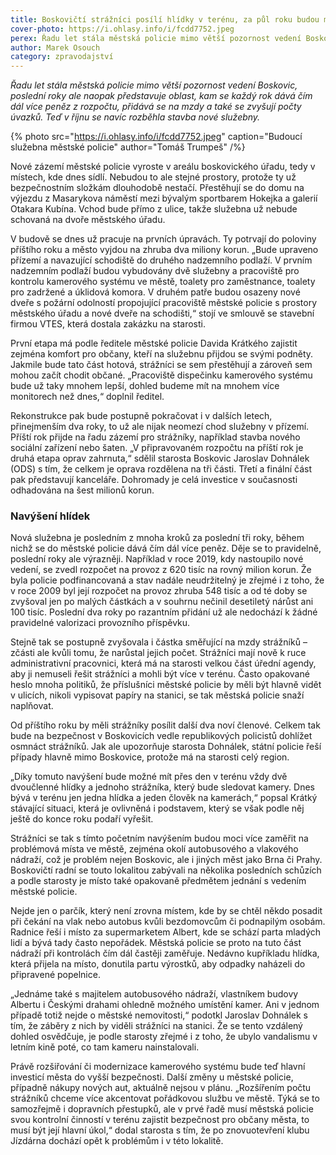 ```yaml
---
title: Boskovičtí strážníci posílí hlídky v terénu, za půl roku budou mít i novou služebnu
cover-photo: https://i.ohlasy.info/i/fcdd7752.jpeg
perex: Řadu let stála městská policie mimo větší pozornost vedení Boskovic, poslední roky ale naopak dostává přidáno a chystá se stavba nové služebny.
author: Marek Osouch
category: zpravodajství
---
```


*Řadu let stála městská policie mimo větší pozornost vedení Boskovic, poslední roky ale naopak představuje oblast, kam se každý rok dává čím dál více peněz z rozpočtu, přidává se na mzdy a také se zvyšují počty úvazků. Teď v říjnu se navíc rozběhla stavba nové služebny.*

{% photo src="https://i.ohlasy.info/i/fcdd7752.jpeg" caption="Budoucí služebna městské policie" author="Tomáš Trumpeš" /%}

Nové zázemí městské policie vyroste v areálu boskovického úřadu, tedy v místech, kde dnes sídlí. Nebudou to ale stejné prostory, protože ty už bezpečnostním složkám dlouhodobě nestačí. Přestěhují se do domu na výjezdu z Masarykova náměstí mezi bývalým sportbarem Hokejka a galerií Otakara Kubína. Vchod bude přímo z ulice, takže služebna už nebude schovaná na dvoře městského úřadu.

V budově se dnes už pracuje na prvních úpravách. Ty potrvají do poloviny příštího roku a město vyjdou na zhruba dva miliony korun. „Bude upraveno přízemí a navazující schodiště do druhého nadzemního podlaží. V prvním nadzemním podlaží budou vybudovány dvě služebny a pracoviště pro kontrolu kamerového systému ve městě, toalety pro zaměstnance, toalety pro zadržené a úklidová komora. V druhém patře budou osazeny nové dveře s požární odolností propojující pracoviště městské policie s prostory městského úřadu a nové dveře na schodišti,“ stojí ve smlouvě se stavební firmou VTES, která dostala zakázku na starosti.

První etapa má podle ředitele městské policie Davida Krátkého zajistit zejména komfort pro občany, kteří na služebnu přijdou se svými podněty. Jakmile bude tato část hotová, strážníci se sem přestěhují a zároveň sem mohou začít chodit občané. „Pracoviště dispečinku kamerového systému bude už taky mnohem lepší, dohled budeme mít na mnohem více monitorech než dnes,“ doplnil ředitel.

Rekonstrukce pak bude postupně pokračovat i v dalších letech, přinejmenším dva roky, to už ale nijak neomezí chod služebny v přízemí. Příští rok přijde na řadu zázemí pro strážníky, například stavba nového sociální zařízení nebo šaten. „V připravovaném rozpočtu na příští rok je druhá etapa oprav zahrnuta,“ sdělil starosta Boskovic Jaroslav Dohnálek (ODS) s tím, že celkem je oprava rozdělena na tři části. Třetí a finální část pak představují kanceláře. Dohromady je celá investice v současnosti odhadována na šest milionů korun.

### Navýšení hlídek

Nová služebna je posledním z mnoha kroků za poslední tři roky, během nichž se do městské policie dává čím dál více peněz. Děje se to pravidelně, poslední roky ale výrazněji. Například v roce 2019, kdy nastoupilo nové vedení, se zvedl rozpočet na provoz z 620 tisíc na rovný milion korun. Že byla policie podfinancovaná a stav nadále neudržitelný je zřejmé i z toho, že v roce 2009 byl její rozpočet na provoz zhruba 548 tisíc a od té doby se zvyšoval jen po malých částkách a v souhrnu nečinil desetiletý nárůst ani 100 tisíc. Poslední dva roky po razantním přidání už ale nedochází k žádné pravidelné valorizaci provozního příspěvku.

Stejně tak se postupně zvyšovala i částka směřující na mzdy strážníků – zčásti ale kvůli tomu, že narůstal jejich počet. Strážníci mají nově k ruce administrativní pracovnici, která má na starosti velkou část úřední agendy, aby ji nemuseli řešit strážníci a mohli být více v terénu. Často opakované heslo mnoha politiků, že příslušníci městské policie by měli být hlavně vidět v ulicích, nikoli vypisovat papíry na stanici, se tak městská policie snaží naplňovat.

Od příštího roku by měli strážníky posílit další dva noví členové. Celkem tak bude na bezpečnost v Boskovicích vedle republikových policistů dohlížet osmnáct strážníků. Jak ale upozorňuje starosta Dohnálek, státní policie řeší případy hlavně mimo Boskovice, protože má na starosti celý region.

„Díky tomuto navýšení bude možné mít přes den v terénu vždy dvě dvoučlenné hlídky a jednoho strážníka, který bude sledovat kamery. Dnes bývá v terénu jen jedna hlídka a jeden člověk na kamerách,“ popsal Krátký stávající situaci, která je ovlivněná i podstavem, který se však podle něj ještě do konce roku podaří vyřešit.

Strážníci se tak s tímto početním navýšením budou moci více zaměřit na problémová místa ve městě, zejména okolí autobusového a vlakového nádraží, což je problém nejen Boskovic, ale i jiných měst jako Brna či Prahy. Boskovičtí radní se touto lokalitou zabývali na několika posledních schůzích a podle starosty je místo také opakovaně předmětem jednání s vedením městské policie.

Nejde jen o parčík, který není zrovna místem, kde by se chtěl někdo posadit při čekání na vlak nebo autobus kvůli bezdomovcům či podnapilým osobám. Radnice řeší i místo za supermarketem Albert, kde se schází parta mladých lidí a bývá tady často nepořádek. Městská policie se proto na tuto část nádraží při kontrolách čím dál častěji zaměřuje. Nedávno kupříkladu hlídka, která přijela na místo, donutila partu výrostků, aby odpadky naházeli do připravené popelnice.

„Jednáme také s majitelem autobusového nádraží, vlastníkem budovy Albertu i Českými drahami ohledně možného umístění kamer. Ani v jednom případě totiž nejde o městské nemovitosti,“ podotkl Jaroslav Dohnálek s tím, že záběry z nich by viděli strážníci na stanici. Že se tento vzdálený dohled osvědčuje, je podle starosty zřejmé i z toho, že ubylo vandalismu v letním kině poté, co tam kameru nainstalovali.

Právě rozšiřování či modernizace kamerového systému bude teď hlavní investicí města do vyšší bezpečnosti. Další změny u městské policie, případně nákupy nových aut, aktuálně nejsou v plánu. „Rozšířením počtu strážníků chceme více akcentovat pořádkovou službu ve městě. Týká se to samozřejmě i dopravních přestupků, ale v prvé řadě musí městská policie svou kontrolní činností v terénu zajistit bezpečnost pro občany města, to musí být její hlavní úkol,“ dodal starosta s tím, že po znovuotevření klubu Jízdárna dochází opět k problémům i v této lokalitě.